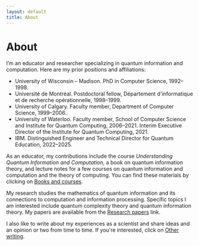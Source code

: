 ```yaml
---
layout: default
title: About
---
```


# About

I’m an educator and researcher specializing in quantum information and computation. Here are my prior positions and affiliations:

- University of Wisconsin – Madison. PhD in Computer Science, 1992–1998.
- Université de Montréal. Postdoctoral fellow, Département d'informatique et de recherche opérationnelle, 1998–1999.
- University of Calgary. Faculty member, Department of Computer Science, 1999–2006.
- University of Waterloo. Faculty member, School of Computer Science and Institute for Quantum Computing, 2006–2021. Interim Executive Director of the Institute for Quantum Computing, 2021.
- IBM. Distinguished Engineer and Technical Director for Quantum Education, 2022–2025.

As an educator, my contributions include the course *Understanding Quantum Information and Computation,* a book on quantum information theory, and lecture notes for a few courses on quantum information and computation and the theory of computing. You can find these materials by clicking on <a href="{{ '/books-and-courses.html' | relative_url }}">Books and courses</a>.

My research studies the mathematics of quantum information and its connections to computation and information processing. Specific topics I am interested include quantum complexity theory and quantum information theory. My papers are available from the <a href="{{ '/research-papers.html' | relative_url }}">Research papers</a> link.

I also like to write about my experiences as a scientist and share ideas and an opinion or two from time to time. If you're interested, click on <a href="{{ '/other-writing.html' | relative_url }}">Other writing</a>.
